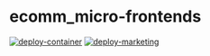 # ecomm_micro-frontends

[![deploy-container](https://github.com/sebmaz93/ecom_micro-frontends/actions/workflows/container.yml/badge.svg)](https://github.com/sebmaz93/ecom_micro-frontends/actions/workflows/container.yml)
[![deploy-marketing](https://github.com/sebmaz93/ecom_micro-frontends/actions/workflows/marketing.yml/badge.svg)](https://github.com/sebmaz93/ecom_micro-frontends/actions/workflows/marketing.yml)